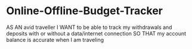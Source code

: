 # Online-Offline-Budget-Tracker
AS AN avid traveller I WANT to be able to track my withdrawals and deposits with or without a data/internet connection SO THAT my account balance is accurate when I am traveling

